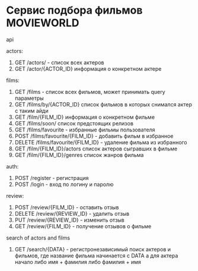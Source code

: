 # Сервис подбора фильмов MOVIEWORLD


api

actors:
1. GET /actors/ - список всех актеров
2. GET /actor/{ACTOR_ID} информация о конкретном актере

films:
1. GET /films - список всех фильмов, может принимать query параметры
2. GET /films/by/{ACTOR_ID} список фильмов в которых снимался актер с таким айди
3. GET /film/{FILM_ID} информация о конкретном фильме
4. GET /films/soon/ список предстоящих релизов
5. GET /films/favourite - избранные фильмы пользователя
6. POST /films/favourite/{FILM_ID} - добавить фильм в избранное
7. DELETE /films/favourite/{FILM_ID} - удаление фильма из избранного
8. GET /film/{FILM_ID}/actors список актеров сыгравших в фильме
9. GET /film/{FILM_ID}/genres список жанров фильма

auth:
1. POST /register - регистрация
2. POST /login - вход по логину и паролю

review:
1. POST /review/{FILM_ID} - оставить отзыв
2. DELETE /review/{REVIEW_ID} - удалить отзыв
3. PUT /review/{REVIEW_ID} - изменить отзыв
4. GET /review/{FILM_ID} - получение отзывов о фильме

search of actors and films
1. GET /search/{DATA} - регистронезависимый поиск актеров и фильмов, где название фильма начинается с DATA а для актера начало либо имя + фамилия либо фамилия + имя
